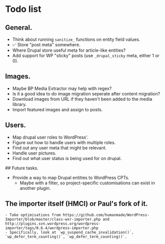 # Todo list

## General.
- Think about running `sanitize_` functions on entity field values.
- ✅ Store "post meta" somewhere.
- Where Drupal store useful meta for article-like entities?
- Add support for WP "sticky" posts (use `_drupal_sticky` meta, either 1 or 0).

## Images.
- Maybe BP Media Extractor may help with regex?
- Is it a good idea to do image migration seperate after content migration?
- Download images from URL if they haven't been added to the media library.
- Import featured images and assign to posts.

## Users.
- Map drupal user roles to WordPress'.
- Figure out how to handle users with multiple roles.
- Find out any user meta that might be relevant.
- Handle user pictures.
- Find out what user status is being used for on drupal.

## Future tasks.
- Provide a way to map Drupal entities to WordPress CPTs.
	- Maybe with a filter, so project-specific customisations can exist in another plugin.

## The importer itself (HMCI) or Paul's fork of it.
	- Take optimisations from https://github.com/humanmade/WordPress-Importer/blob/master/class-wxr-importer.php and http://plugins.svn.wordpress.org/wordpress-importer/tags/0.6.4/wordpress-importer.php
	- Specifically, look at `wp_suspend_cache_invalidation()`, `wp_defer_term_counting()`, `wp_defer_term_counting()`.
